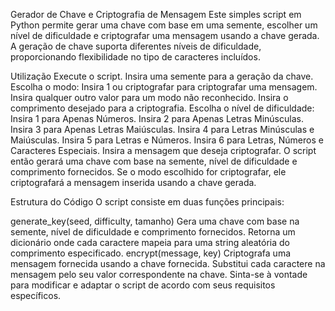 Gerador de Chave e Criptografia de Mensagem
Este simples script em Python permite gerar uma chave com base em uma semente, escolher um nível de dificuldade e criptografar uma mensagem usando a chave gerada. A geração de chave suporta diferentes níveis de dificuldade, proporcionando flexibilidade no tipo de caracteres incluídos.

Utilização
Execute o script.
Insira uma semente para a geração da chave.
Escolha o modo:
Insira 1 ou criptografar para criptografar uma mensagem.
Insira qualquer outro valor para um modo não reconhecido.
Insira o comprimento desejado para a criptografia.
Escolha o nível de dificuldade:
Insira 1 para Apenas Números.
Insira 2 para Apenas Letras Minúsculas.
Insira 3 para Apenas Letras Maiúsculas.
Insira 4 para Letras Minúsculas e Maiúsculas.
Insira 5 para Letras e Números.
Insira 6 para Letras, Números e Caracteres Especiais.
Insira a mensagem que deseja criptografar.
O script então gerará uma chave com base na semente, nível de dificuldade e comprimento fornecidos. Se o modo escolhido for criptografar, ele criptografará a mensagem inserida usando a chave gerada.

Estrutura do Código
O script consiste em duas funções principais:

generate_key(seed, difficulty, tamanho)
Gera uma chave com base na semente, nível de dificuldade e comprimento fornecidos.
Retorna um dicionário onde cada caractere mapeia para uma string aleatória do comprimento especificado.
encrypt(message, key)
Criptografa uma mensagem fornecida usando a chave fornecida.
Substitui cada caractere na mensagem pelo seu valor correspondente na chave.
Sinta-se à vontade para modificar e adaptar o script de acordo com seus requisitos específicos.
